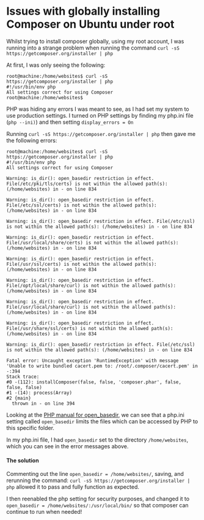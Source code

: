 # Issues with globally installing Composer on Ubuntu under root

Whilst trying to install composer globally, using my root account, I was running into a strange problem when running the command `curl -sS https://getcomposer.org/installer | php`

At first, I was only seeing the following:

```
root@machine:/home/websites$ curl -sS https://getcomposer.org/installer | php
#!/usr/bin/env php
All settings correct for using Composer
root@machine:/home/websites$
```

PHP was hiding any errors I was meant to see, as I had set my system to use production settings. I turned on PHP settings by finding my php.ini file (`php --ini)`) and then setting `display_errors = On`

Running `curl -sS https://getcomposer.org/installer | php` then gave me the following errors:

```
root@machine:/home/websites$ curl -sS https://getcomposer.org/installer | php
#!/usr/bin/env php
All settings correct for using Composer

Warning: is_dir(): open_basedir restriction in effect. File(/etc/pki/tls/certs) is not within the allowed path(s): (/home/websites) in - on line 834

Warning: is_dir(): open_basedir restriction in effect. File(/etc/ssl/certs) is not within the allowed path(s): (/home/websites) in - on line 834

Warning: is_dir(): open_basedir restriction in effect. File(/etc/ssl) is not within the allowed path(s): (/home/websites) in - on line 834

Warning: is_dir(): open_basedir restriction in effect. File(/usr/local/share/certs) is not within the allowed path(s): (/home/websites) in - on line 834

Warning: is_dir(): open_basedir restriction in effect. File(/usr/ssl/certs) is not within the allowed path(s): (/home/websites) in - on line 834

Warning: is_dir(): open_basedir restriction in effect. File(/opt/local/share/curl) is not within the allowed path(s): (/home/websites) in - on line 834

Warning: is_dir(): open_basedir restriction in effect. File(/usr/local/share/curl) is not within the allowed path(s): (/home/websites) in - on line 834

Warning: is_dir(): open_basedir restriction in effect. File(/usr/share/ssl/certs) is not within the allowed path(s): (/home/websites) in - on line 834

Warning: is_dir(): open_basedir restriction in effect. File(/etc/ssl) is not within the allowed path(s): (/home/websites) in - on line 834

Fatal error: Uncaught exception 'RuntimeException' with message 'Unable to write bundled cacert.pem to: /root/.composer/cacert.pem' in -:394
Stack trace:
#0 -(112): installComposer(false, false, 'composer.phar', false, false, false)
#1 -(14): process(Array)
#2 {main}
  thrown in - on line 394
```

Looking at the [PHP manual for open_basedir](http://php.net/open_basedir), we can see that a php.ini setting called `open_basedir` limits the files which can be accessed by PHP to this specific folder.

In my php.ini file, I had `open_basedir` set to the directory `/home/websites`, which you can see in the error messages above.

#### The solution

Commenting out the line `open_basedir = /home/websites/`, saving, and rerunning the command: `curl -sS https://getcomposer.org/installer | php` allowed it to pass and fully function as expected.

I then reenabled the php setting for security purposes, and changed it to `open_basedir = /home/websites/:/usr/local/bin/` so that composer can continue to run when needed!
